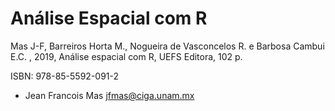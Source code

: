# Análise Espacial com R
Mas J-F, Barreiros Horta M., Nogueira de Vasconcelos R. e Barbosa Cambui E.C. , 2019, Análise espacial com R, UEFS Editora, 102 p.

ISBN: 978-85-5592-091-2
- Jean Francois Mas <jfmas@ciga.unam.mx>
